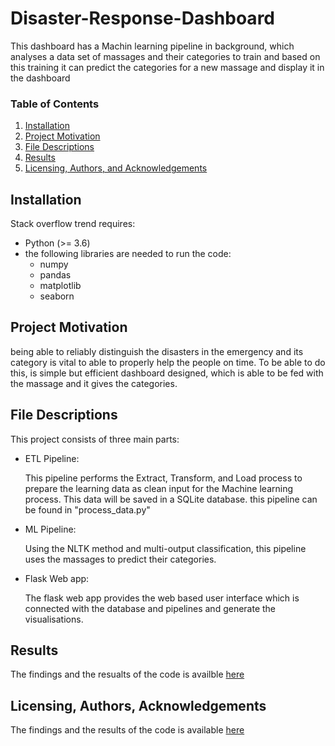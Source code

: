 # Disaster-Response-Dashboard
This dashboard has a Machin learning pipeline in background, which analyses a data set of massages and their categories to train and based on this training it can predict the categories for a new massage and display it in the dashboard
### Table of Contents

1. [Installation](#installation)
2. [Project Motivation](#motivation)
3. [File Descriptions](#files)
4. [Results](#results)
5. [Licensing, Authors, and Acknowledgements](#licensing)

## Installation
Stack overflow trend requires:
- Python (>= 3.6)
- the following libraries are needed to run the code:
    - numpy
    - pandas
    - matplotlib
    - seaborn
## Project Motivation
being able to reliably distinguish the disasters in the emergency and its category is vital to able to properly help the people on time. To be able to do this, is simple but efficient dashboard designed, which is able to be fed with the massage and it gives the categories.

## File Descriptions
This project consists of three main parts:
-	ETL Pipeline:

    This pipeline performs the Extract, Transform, and Load process to prepare the learning data as clean input for the Machine learning process. This data will be saved in a      SQLite database. this pipeline can be found in "process_data.py"

-	ML Pipeline:

    Using the NLTK method and multi-output classification, this pipeline uses the massages to predict their categories. 

-	Flask Web app:

    The flask web app provides the web based user interface which is connected with the database and pipelines and generate the visualisations.
 


## Results
The findings and the resualts of the code is availble [here](https://medium.com/@m.r.farhood/is-there-any-trend-change-in-tools-used-c4cbb41d4710)

## Licensing, Authors, Acknowledgements
The findings and the results of the code is available [here](https://www.kaggle.com/haakakak/stack-overflow-developer-surveys-20152020)
